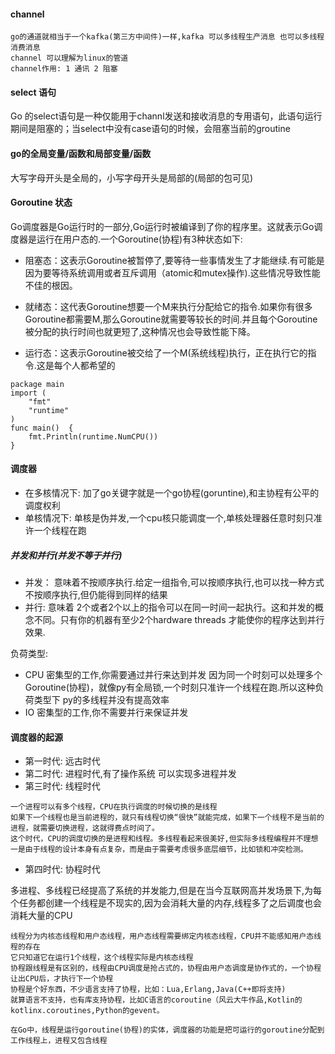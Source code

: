 #### channel
	go的通道就相当于一个kafka(第三方中间件)一样,kafka 可以多线程生产消息 也可以多线程消费消息
	channel 可以理解为linux的管道
	channel作用: 1 通讯 2 阻塞

#### select 语句
Go 的select语句是一种仅能用于channl发送和接收消息的专用语句，此语句运行期间是阻塞的；当select中没有case语句的时候，会阻塞当前的groutine

#### go的全局变量/函数和局部变量/函数
大写字母开头是全局的，小写字母开头是局部的(局部的包可见)	

#### Goroutine 状态
Go调度器是Go运行时的一部分,Go运行时被编译到了你的程序里。这就表示Go调度器是运行在用户态的.一个Goroutine(协程)有3种状态如下:

* 阻塞态：这表示Goroutine被暂停了,要等待一些事情发生了才能继续.有可能是因为要等待系统调用或者互斥调用（atomic和mutex操作).这些情况导致性能不佳的根因。

* 就绪态：这代表Goroutine想要一个M来执行分配给它的指令.如果你有很多Goroutine都需要M,那么Goroutine就需要等较长的时间.并且每个Goroutine被分配的执行时间也就更短了,这种情况也会导致性能下降。

* 运行态：这表示Goroutine被交给了一个M(系统线程)执行，正在执行它的指令.这是每个人都希望的
```
package main
import (
	"fmt"
	"runtime"
)
func main()  {
	fmt.Println(runtime.NumCPU())
}
```

#### 调度器
* 在多核情况下:
	加了go关键字就是一个go协程(goruntine),和主协程有公平的调度权利
* 单核情况下:
	单核是伪并发,一个cpu核只能调度一个,单核处理器任意时刻只准许一个线程在跑


##### 并发和并行(并发不等于并行)
* 并发： 意味着不按顺序执行.给定一组指令,可以按顺序执行,也可以找一种方式不按顺序执行,但仍能得到同样的结果
* 并行: 意味着 2个或者2个以上的指令可以在同一时间一起执行。这和并发的概念不同。只有你的机器有至少2个hardware threads 才能使你的程序达到并行效果.

负荷类型:
* CPU 密集型的工作,你需要通过并行来达到并发
	因为同一个时刻可以处理多个Goroutine(协程)，就像py有全局锁,一个时刻只准许一个线程在跑.所以这种负荷类型下
	py的多线程并没有提高效率
* IO 密集型的工作,你不需要并行来保证并发

#### 调度器的起源
* 第一时代: 远古时代
* 第二时代: 进程时代,有了操作系统 可以实现多进程并发
* 第三时代: 线程时代
```
一个进程可以有多个线程，CPU在执行调度的时候切换的是线程
如果下一个线程也是当前进程的，就只有线程切换“很快”就能完成，如果下一个线程不是当前的进程，就需要切换进程，这就得费点时间了。
这个时代，CPU的调度切换的是进程和线程。多线程看起来很美好,但实际多线程编程并不理想
一是由于线程的设计本身有点复杂，而是由于需要考虑很多底层细节，比如锁和冲突检测。
```

* 第四时代: 协程时代

多进程、多线程已经提高了系统的并发能力,但是在当今互联网高并发场景下,为每个任务都创建一个线程是不现实的,因为会消耗大量的内存,线程多了之后调度也会消耗大量的CPU

	线程分为内核态线程和用户态线程，用户态线程需要绑定内核态线程，CPU并不能感知用户态线程的存在
	它只知道它在运行1个线程，这个线程实际是内核态线程
	协程跟线程是有区别的，线程由CPU调度是抢占式的，协程由用户态调度是协作式的，一个协程让出CPU后，才执行下一个协程
	协程是个好东西，不少语言支持了协程，比如：Lua,Erlang,Java(C++即将支持)
	就算语言不支持，也有库支持协程，比如C语言的coroutine（风云大牛作品,Kotlin的kotlinx.coroutines,Python的gevent。

	在Go中，线程是运行goroutine(协程)的实体，调度器的功能是把可运行的goroutine分配到工作线程上，进程又包含线程


